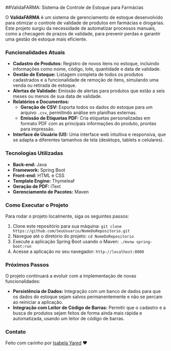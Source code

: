 ##ValidaFARMA: Sistema de Controle de Estoque para Farmácias

O **ValidaFARMA** é um sistema de gerenciamento de estoque desenvolvido para otimizar o controle de validade de produtos em farmácias e drogarias. Este projeto surgiu da necessidade de automatizar processos manuais, como a checagem de prazos de validade, para prevenir perdas e garantir uma gestão de estoque mais eficiente.


### **Funcionalidades Atuais**

* **Cadastro de Produtos:** Registro de novos itens no estoque, incluindo informações como nome, código, lote, quantidade e data de validade.
* **Gestão de Estoque:** Listagem completa de todos os produtos cadastrados e a funcionalidade de remoção de itens, simulando uma venda ou retirada de estoque.
* **Alertas de Validade:** Emissão de alertas para produtos que estão a seis meses ou menos de sua data de validade.
* **Relatórios e Documentos:**
    * **Geração de CSV:** Exporta todos os dados do estoque para um arquivo `.csv`, permitindo análise em planilhas externas.
    * **Emissão de Etiquetas PDF:** Cria etiquetas personalizadas em formato PDF com as principais informações do produto, prontas para impressão.
* **Interface de Usuário (UI):** Uma interface web intuitiva e responsiva, que se adapta a diferentes tamanhos de tela (desktops, tablets e celulares).

### **Tecnologias Utilizadas**

* **Back-end:** Java
* **Framework:** Spring Boot
* **Front-end:** HTML e CSS
* **Template Engine:** Thymeleaf
* **Geração de PDF:** iText
* **Gerenciamento de Pacotes:** Maven

### **Como Executar o Projeto**

Para rodar o projeto localmente, siga os seguintes passos:

1.  Clone este repositório para sua máquina:
    `git clone https://github.com/SeuUsuario/NomeDoRepositorio.git`
2.  Navegue até o diretório do projeto:
    `cd NomeDoRepositorio`
3.  Execute a aplicação Spring Boot usando o Maven:
    `./mvnw spring-boot:run`
4.  Acesse a aplicação no seu navegador:
    `http://localhost:8080`

### **Próximos Passos**

O projeto continuará a evoluir com a implementação de novas funcionalidades:

* **Persistência de Dados:** Integração com um banco de dados para que os dados do estoque sejam salvos permanentemente e não se percam ao reiniciar a aplicação.
* **Integração com Leitor de Código de Barras:** Permitir que o cadastro e a busca de produtos sejam feitos de forma ainda mais rápida e automatizada, usando um leitor de código de barras.

### **Contato**

Feito com carinho por [Isabela Yared](https://github.com/isabelayared) ❤️
